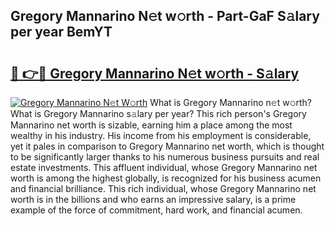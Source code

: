 ## Gregory Mannarino N𝚎t w𝚘rth - Part-GaF S𝚊lary per year BemYT

# <h2><a href="http://gc1ltjh.nevu.top/?p=Gregory+Mannarino">🔗 👉🔴 Gregory Mannarino N𝚎t w𝚘rth - S𝚊lary</a></h2>

[![Gregory Mannarino N𝚎t W𝚘rth](https://i.imgur.com/Oavwk0R.jpeg)](http://gc1ltjh.nevu.top/?p=Gregory+Mannarino)
What is Gregory Mannarino n𝚎t w𝚘rth? What is Gregory Mannarino s𝚊lary per year?
This rich person's Gregory Mannarino net worth is sizable, earning him a place among the most wealthy in his industry. His income from his employment is considerable, yet it pales in comparison to Gregory Mannarino net worth, which is thought to be significantly larger thanks to his numerous business pursuits and real estate investments. This affluent individual, whose Gregory Mannarino net worth is among the highest globally, is recognized for his business acumen and financial brilliance. This rich individual, whose Gregory Mannarino net worth is in the billions and who earns an impressive salary, is a prime example of the force of commitment, hard work, and financial acumen.
